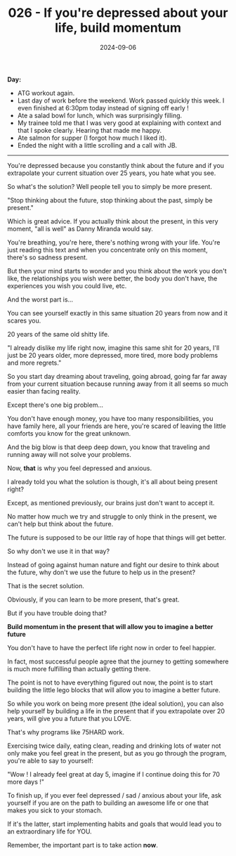 ﻿---
title: 026 - If you're depressed about your life, build momentum
date: 2024-09-06
categories: ["daily"]
tags: posts

---
**Day:**  

- ATG workout again.
- Last day of work before the weekend. Work passed quickly this week. I even finished at 6:30pm today instead of signing off early !
- Ate a salad bowl for lunch, which was surprisingly filling.
- My trainee told me that I was very good at explaining with context and that I spoke clearly. Hearing that made me happy.
- Ate salmon for supper (I forgot how much I liked it).
- Ended the night with a little scrolling and a call with JB.
---
You're depressed because you constantly think about the future and if you extrapolate your current situation over 25 years, you hate what you see.

So what's the solution? Well people tell you to simply be more present.

"Stop thinking about the future, stop thinking about the past, simply be present."

Which is great advice. If you actually think about the present, in this very moment, "all is well" as Danny Miranda would say.

You're breathing, you're here, there's nothing wrong with your life. You're just reading this text and when you concentrate only on this moment, there's so sadness present.

But then your mind starts to wonder and you think about the work you don't like, the relationships you wish were better, the body you don't have, the experiences you wish you could live, etc.

And the worst part is...

You can see yourself exactly in this same situation 20 years from now and it scares you.

20 years of the same old shitty life.

"I already dislike my life right now, imagine this same shit for 20 years, I'll just be 20 years older, more depressed, more tired, more body problems and more regrets."

So you start day dreaming about traveling, going abroad, going far far away from your current situation because running away from it all seems so much easier than facing reality.

Except there's one big problem...

You don't have enough money, you have too many responsibilities, you have family here, all your friends are here, you're scared of leaving the little comforts you know for the great unknown.

And the big blow is that deep deep down, you know that traveling and running away will not solve your problems.

Now, **that** is why you feel depressed and anxious.

I already told you what the solution is though, it's all about being present right?

Except, as mentioned previously, our brains just don't want to accept it.

No matter how much we try and struggle to only think in the present, we can't help but think about the future. 

The future is supposed to be our little ray of hope that things will get better.

So why don't we use it in that way?

Instead of going against human nature and fight our desire to think about the future, why don't we use the future to help us in the present?

That is the secret solution.

Obviously, if you can learn to be more present, that's great.

But if you have trouble doing that?

**Build momentum in the present that will allow you to imagine a better future**

You don't have to have the perfect life right now in order to feel happier.

In fact, most successful people agree that the journey to getting somewhere is much more fulfilling than actually getting there.

The point is not to have everything figured out now, the point is to start building the little lego blocks that will allow you to imagine a better future.

So while you work on being more present (the ideal solution), you can also help yourself by building a life in the present that if you extrapolate over 20 years, will give you a future that you LOVE.

That's why programs like 75HARD work.

Exercising twice daily, eating clean, reading and drinking lots of water not only make you feel great in the present, but as you go through the program, you're able to say to yourself:

"Wow ! I already feel great at day 5, imagine if I continue doing this for 70 more days !"

To finish up, if you ever feel depressed / sad / anxious about your life, ask yourself if you are on the path to building an awesome life or one that makes you sick to your stomach.

If it's the latter, start implementing habits and goals that would lead you to an extraordinary life for YOU.

Remember, the important part is to take action **now**.




